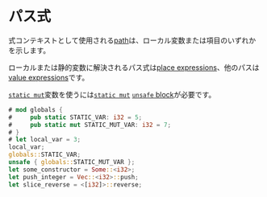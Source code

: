# <!--Path expressions--> パス式

<!--A [path] used as an expression context denotes either a local variable or an item.-->
式コンテキストとして使用される[path]は、ローカル変数または項目のいずれかを示します。
<!--Path expressions that resolve to local or static variables are [place expressions], other paths are [value expressions].-->
ローカルまたは静的変数に解決されるパス式は[place expressions]、他のパスは[value expressions]です。
<!--Using a [`static mut`] variable requires an [`unsafe` block].-->
[`static mut`]変数を使うには[`static mut`] [`unsafe` block]が必要です。

```rust
# mod globals {
#     pub static STATIC_VAR: i32 = 5;
#     pub static mut STATIC_MUT_VAR: i32 = 7;
# }
# let local_var = 3;
local_var;
globals::STATIC_VAR;
unsafe { globals::STATIC_MUT_VAR };
let some_constructor = Some::<i32>;
let push_integer = Vec::<i32>::push;
let slice_reverse = <[i32]>::reverse;
```

<!--[place expressions]: expressions.html#place-expressions-and-value-expressions
 [value expressions]: expressions.html#place-expressions-and-value-expressions
 [path]: paths.html
 [`static mut`]: items/static-items.html#mutable-statics
 [`unsafe` block]: expressions/block-expr.html#unsafe-blocks
-->
[place expressions]: expressions.html#place-expressions-and-value-expressions
 [value expressions]: expressions.html#place-expressions-and-value-expressions
 [path]: paths.html
 [`static mut`]: items/static-items.html#mutable-statics
 [`unsafe` block]: expressions/block-expr.html#unsafe-blocks

